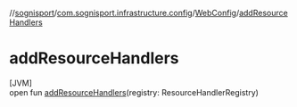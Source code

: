 //[sognisport](../../../index.md)/[com.sognisport.infrastructure.config](../index.md)/[WebConfig](index.md)/[addResourceHandlers](add-resource-handlers.md)

# addResourceHandlers

[JVM]\
open fun [addResourceHandlers](add-resource-handlers.md)(registry: ResourceHandlerRegistry)
